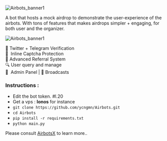 ![Airbots_banner1](https://i.ibb.co/s3v168n/IMG-20240331-183327-814.jpg)

A bot that hosts a mock airdrop to demonstrate the user-experience of the airbots. With tons of features that makes airdrops simpler + engaging, for both user and the organizer.


![Airbots_banner1](https://i.ibb.co/MPWvhkV/IMG-20240331-184912-609.jpg)

💠 Twitter + Telegram Verification<br>
📛  Inline Captcha Protection<br>
🦋 Advanced Referral System<br>
🔍 User query and manage<br>
🧰  Admin Panel | 📣 Broadcasts


### Instructions :
* Edit the bot token. #l.20
* Get a vps : **Ionos** for instance
* ```git clone https://github.com/ycngmn/Airbots.git```
* ```cd Airbots```
* ```pip install -r requirements.txt```
* ```python main.py```

Please consult [AirbotsX](https://t.me/AirbotsX) to learn more..
